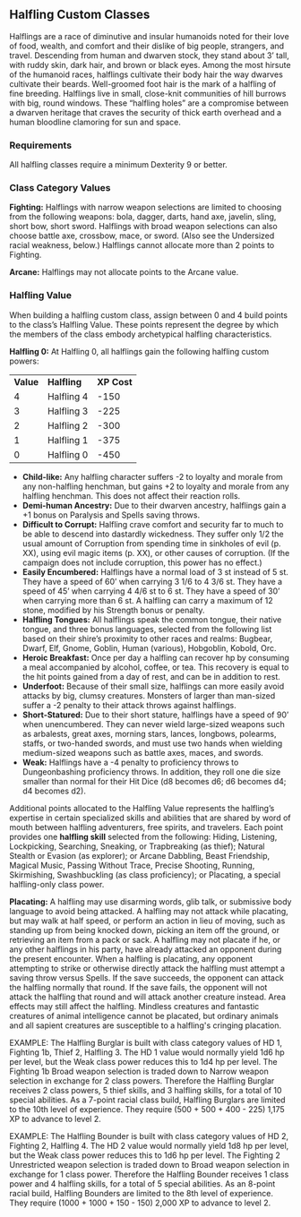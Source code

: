 ## Halfling Custom Classes

Halflings are a race of diminutive and insular humanoids noted for their love of food, wealth, and comfort and their dislike of big people, strangers, and travel. Descending from human and dwarven stock, they stand about 3’ tall, with ruddy skin, dark hair, and brown or black eyes. Among the most hirsute of the humanoid races, halflings cultivate their body hair the way dwarves cultivate their beards. Well-groomed foot hair is the mark of a halfling of fine breeding. Halflings live in small, close-knit communities of hill burrows with big, round windows. These “halfling holes” are a compromise between a dwarven heritage that craves the security of thick earth overhead and a human bloodline clamoring for sun and space.

### Requirements

All halfling classes require a minimum Dexterity 9 or better.

### Class Category Values

**Fighting:** Halflings with narrow weapon selections are limited to choosing from the following weapons: bola, dagger, darts, hand axe, javelin, sling, short bow, short sword. Halflings with broad weapon selections can also choose battle axe, crossbow, mace, or sword. (Also see the Undersized racial weakness, below.) Halflings cannot allocate more than 2 points to Fighting.

**Arcane:** Halflings may not allocate points to the Arcane value.

### Halfling Value

When building a halfling custom class, assign between 0 and 4 build points to the class’s Halfling Value. These points represent the degree by which the members of the class embody archetypical halfling characteristics.

**Halfling 0:** At Halfling 0, all halflings gain the following halfling custom powers:

|  |  |  |
| --- | --- | --- |
| **Value** | **Halfling** | **XP Cost** |
| 4 | Halfling 4 | -150 |
| 3 | Halfling 3 | -225 |
| 2 | Halfling 2 | -300 |
| 1 | Halfling 1 | -375 |
| 0 | Halfling 0 | -450 |

* **Child-like:** Any halfling character suffers -2 to loyalty and morale from any non-halfling henchman, but gains +2 to loyalty and morale from any halfling henchman. This does not affect their reaction rolls.
* **Demi-human Ancestry:** Due to their dwarven ancestry, halflings gain a +1 bonus on Paralysis and Spells saving throws.
* **Difficult to Corrupt:**  Halfling crave comfort and security far to much to be able to descend into dastardly wickedness. They suffer only 1/2 the usual amount of Corruption from spending time in sinkholes of evil (p. XX), using evil magic items (p. XX), or other causes of corruption. (If the campaign does not include corruption, this power has no effect.)
* **Easily Encumbered:** Halflings have a normal load of 3 st instead of 5 st. They have a speed of 60’ when carrying 3 1/6 to 4 3/6 st. They have a speed of 45’ when carrying 4 4/6 st to 6 st. They have a speed of 30’ when carrying more than 6 st. A halfling can carry a maximum of 12 stone, modified by his Strength bonus or penalty.
* **Halfling Tongues:** All halflings speak the common tongue, their native tongue, and three bonus languages, selected from the following list based on their shire’s proximity to other races and realms: Bugbear, Dwarf, Elf, Gnome, Goblin, Human (various), Hobgoblin, Kobold, Orc.
* **Heroic Breakfast:** Once per day a halfling can recover hp by consuming a meal accompanied by alcohol, coffee, or tea. This recovery is equal to the hit points gained from a day of rest, and can be in addition to rest.
* **Underfoot:** Because of their small size, halflings can more easily avoid attacks by big, clumsy creatures. Monsters of larger than man-sized suffer a -2 penalty to their attack throws against halflings.
* **Short-Statured:** Due to their short stature, halflings have a speed of 90’ when unencumbered. They can never wield large-sized weapons such as arbalests, great axes, morning stars, lances, longbows, polearms, staffs, or two-handed swords, and must use two hands when wielding medium-sized weapons such as battle axes, maces, and swords.
* **Weak:** Halflings have a -4 penalty to proficiency throws to Dungeonbashing proficiency throws. In addition, they roll one die size smaller than normal for their Hit Dice (d8 becomes d6; d6 becomes d4; d4 becomes d2).

Additional points allocated to the Halfling Value represents the halfling’s expertise in certain specialized skills and abilities that are shared by word of mouth between halfling adventurers, free spirits, and travelers. Each point provides one **halfling skill** selected from the following: Hiding, Listening, Lockpicking, Searching, Sneaking, or Trapbreaking (as thief); Natural Stealth or Evasion (as explorer); or Arcane Dabbling, Beast Friendship, Magical Music, Passing Without Trace, Precise Shooting, Running, Skirmishing, Swashbuckling (as class proficiency); or Placating, a special halfling-only class power.

**Placating:** A halfling may use disarming words, glib talk, or submissive body language to avoid being attacked. A halfling may not attack while placating, but may walk at half speed, or perform an action in lieu of moving, such as standing up from being knocked down, picking an item off the ground, or retrieving an item from a pack or sack. A halfling may not placate if he, or any other halflings in his party, have already attacked an opponent during the present encounter. When a halfling is placating, any opponent attempting to strike or otherwise directly attack the halfling must attempt a saving throw versus Spells. If the save succeeds, the opponent can attack the halfling normally that round. If the save fails, the opponent will not attack the halfling that round and will attack another creature instead. Area effects may still affect the halfling. Mindless creatures and fantastic creatures of animal intelligence cannot be placated, but ordinary animals and all sapient creatures are susceptible to a halfling's cringing placation.

EXAMPLE: The Halfling Burglar is built with class category values of HD 1, Fighting 1b, Thief 2, Halfling 3. The HD 1 value would normally yield 1d6 hp per level, but the Weak class power reduces this to 1d4 hp per level. The Fighting 1b Broad weapon selection is traded down to Narrow weapon selection in exchange for 2 class powers. Therefore the Halfling Burglar receives 2 class powers, 5 thief skills, and 3 halfling skills, for a total of 10 special abilities. As a 7-point racial class build, Halfling Burglars are limited to the 10th level of experience. They require (500 + 500 + 400 - 225) 1,175 XP to advance to level 2.

EXAMPLE: The Halfling Bounder is built with class category values of HD 2, Fighting 2, Halfling 4. The HD 2 value would normally yield 1d8 hp per level, but the Weak class power reduces this to 1d6 hp per level. The Fighting 2 Unrestricted weapon selection is traded down to Broad weapon selection in exchange for 1 class power. Therefore the Halfling Bounder receives 1 class power and 4 halfling skills, for a total of 5 special abilities. As an 8-point racial build, Halfling Bounders are limited to the 8th level of experience. They require (1000 + 1000 + 150 - 150) 2,000 XP to advance to level 2.
